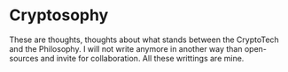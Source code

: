 # Cryptosophy
These are thoughts, thoughts about what stands between the CryptoTech and the Philosophy. 
I will not write anymore in another way than open-sources and invite for collaboration. 
All these writtings are mine. 

